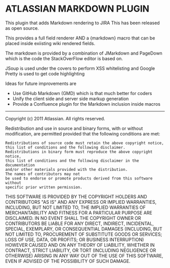 
ATLASSIAN MARKDOWN PLUGIN
==========================

This plugin that adds Markdown rendering to JIRA This has been released as open source. 

This provides a full field renderer AND a {markdown} macro that can be placed inside exiisting wiki rendered fields. 

The markdown is provided by a combination of JMarkdown and PageDown which is the code the StackOverFlow editor is based on. 

JSoup is used under the covers to perform XSS whitelisting and Google Pretty is used to get code highlighting 

Ideas for future improvements are
 * Use GitHub Markdown (GMD) which is that much better for coders
 * Unify the client side and server side markup generation
 * Provide a Confluence plugin for the Markdown inclusion inside macros 


-----------------
Copyright (c) 2011 Atlassian. All rights reserved.

Redistribution and use in source and binary forms, with or without
modification, are permitted provided that the following conditions are met:

    Redistributions of source code must retain the above copyright notice,
    this list of conditions and the following disclaimer.
    Redistributions in binary form must reproduce the above copyright notice,
    this list of conditions and the following disclaimer in the documentation
    and/or other materials provided with the distribution.
    The names of contributors may not
    be used to endorse or promote products derived from this software without
    specific prior written permission.

THIS SOFTWARE IS PROVIDED BY THE COPYRIGHT HOLDERS AND CONTRIBUTORS "AS IS" AND
ANY EXPRESS OR IMPLIED WARRANTIES, INCLUDING, BUT NOT LIMITED TO, THE IMPLIED
WARRANTIES OF MERCHANTABILITY AND FITNESS FOR A PARTICULAR PURPOSE ARE
DISCLAIMED. IN NO EVENT SHALL THE COPYRIGHT OWNER OR CONTRIBUTORS BE LIABLE FOR
ANY DIRECT, INDIRECT, INCIDENTAL, SPECIAL, EXEMPLARY, OR CONSEQUENTIAL DAMAGES
(INCLUDING, BUT NOT LIMITED TO, PROCUREMENT OF SUBSTITUTE GOODS OR SERVICES;
LOSS OF USE, DATA, OR PROFITS; OR BUSINESS INTERRUPTION) HOWEVER CAUSED AND ON
ANY THEORY OF LIABILITY, WHETHER IN CONTRACT, STRICT LIABILITY, OR TORT
(INCLUDING NEGLIGENCE OR OTHERWISE) ARISING IN ANY WAY OUT OF THE USE OF THIS
SOFTWARE, EVEN IF ADVISED OF THE POSSIBILITY OF SUCH DAMAGE.

